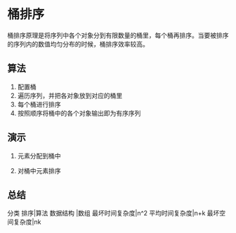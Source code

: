 # 桶排序

桶排序原理是将序列中各个对象分到有限数量的桶里，每个桶再排序。当要被排序的序列内的数值均匀分布的时候，桶排序效率较高。

## 算法
1. 配置桶
2. 遍历序列，并把各对象放到对应的桶里
3. 每个桶进行排序
4. 按照顺序将桶中的各个对象输出即为有序序列

## 演示
1. 元素分配到桶中
![]()

2. 对桶中元素排序
![]()

## 总结
分类	排序|算法
数据结构	|数组
最坏时间复杂度|n^2
平均时间复杂度|n+k
最坏空间复杂度|nk